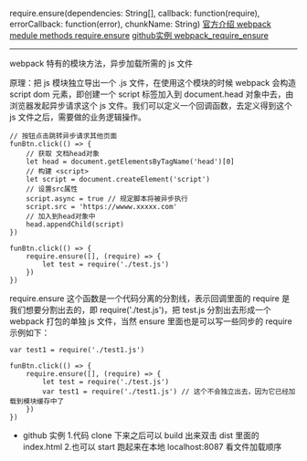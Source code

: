 require.ensure(dependencies: String[], callback: function(require), errorCallback: function(error), chunkName: String)
[官方介绍 webpack medule methods require.ensure](https://www.webpackjs.com/api/module-methods/#require-ensure)
[github实例 webpack_require_ensure](https://github.com/shadow-Fiend/webpack_require_ensure)

---

webpack 特有的模块方法，异步加载所需的 js 文件

原理：把 js 模块独立导出一个 .js 文件，在使用这个模块的时候 webpack 会构造 script dom 元素，即创建一个 script 标签加入到 document.head 对象中去，由浏览器发起异步请求这个 js 文件。我们可以定义一个回调函数，去定义得到这个 js 文件之后，需要做的业务逻辑操作。

```
// 按钮点击跳转异步请求其他页面
funBtn.click(() => {
	// 获取 文档head对象
	let head = document.getElementsByTagName('head')[0]
	// 构建 <script>
	let script = document.createElement('script')
	// 设置src属性
	script.async = true // 规定脚本将被异步执行
	script.src = 'https://wwww.xxxxx.com'
	// 加入到head对象中
	head.appendChild(script)
})
```
```
funBtn.click(() => {
	require.ensure([], (require) => {
		let test = require('./test.js')
	})
})
```

require.ensure 这个函数是一个代码分离的分割线，表示回调里面的 require 是我们想要分割出去的，即 require('./test.js')，把 test.js 分割出去形成一个 webpack 打包的单独 js 文件，当然 ensure 里面也是可以写一些同步的 require 示例如下：
```
var test1 = require('./test1.js')

funBtn.click(() => {
	require.ensure([], (require) => {
		let test = require('./test.js')
		var test1 = require('./test1.js') // 这个不会独立出去，因为它已经加载到模块缓存中了
	})
})
```
- github 实例 
1.代码 clone 下来之后可以 build 出来双击 dist 里面的 index.html 
2.也可以 start 跑起来在本地 localhost:8087 看文件加载顺序
